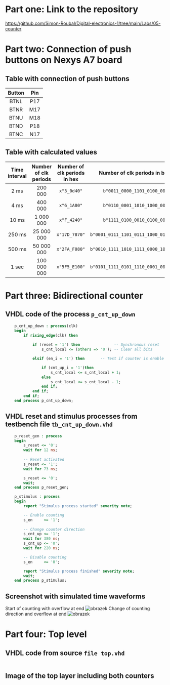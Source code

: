# Part one: Link to the repository
https://github.com/Simon-Roubal/Digital-electronics-1/tree/main/Labs/05-counter
# Part two: Connection of push buttons on Nexys A7 board
## Table with connection of push buttons
   | **Button** | **Pin** |
   | :-: | :-: |
   | BTNL | P17 |
   | BTNR | M17 |
   | BTNU | M18 |
   | BTND | P18 |
   | BTNC | N17 |
## Table with calculated values
   | **Time interval** | **Number of clk periods** | **Number of clk periods in hex** | **Number of clk periods in binary** |
   | :-: | :-: | :-: | :-: |
   | 2&nbsp;ms | 200 000 | `x"3_0d40"` | `b"0011_0000_1101_0100_0000"` |
   | 4&nbsp;ms | 400 000 | `x"6_1A80"` | `b"0110_0001_1010_1000_0000"` |
   | 10&nbsp;ms | 1 000 000 | `x"F_4240"` | `b"1111_0100_0010_0100_0000"` |
   | 250&nbsp;ms | 25 000 000 | `x"17D_7870"` | `b"0001_0111_1101_0111_1000_0100_0000"` |
   | 500&nbsp;ms | 50 000 000 | `x"2FA_F080"` | `b"0010_1111_1010_1111_0000_1000_0000"` |
   | 1&nbsp;sec | 100 000 000 | `x"5F5_E100"` | `b"0101_1111_0101_1110_0001_0000_0000"` |
# Part three: Bidirectional counter
## VHDL code of the process `p_cnt_up_down`
```vhdl
    p_cnt_up_down : process(clk)
    begin
        if rising_edge(clk) then
        
            if (reset = '1') then               -- Synchronous reset
                s_cnt_local <= (others => '0'); -- Clear all bits

            elsif (en_i = '1') then       -- Test if counter is enable

                if (cnt_up_i = '1')then
                    s_cnt_local <= s_cnt_local + 1;
                else
                    s_cnt_local <= s_cnt_local - 1;
                end if;
            end if;
        end if;
    end process p_cnt_up_down;
```
## VHDL reset and stimulus processes from testbench file `tb_cnt_up_down.vhd`
```vhdl
    p_reset_gen : process
    begin
        s_reset <= '0';
        wait for 12 ns;
        
        -- Reset activated
        s_reset <= '1';
        wait for 73 ns;

        s_reset <= '0';
        wait;
    end process p_reset_gen;

    p_stimulus : process
    begin
        report "Stimulus process started" severity note;

        -- Enable counting
        s_en     <= '1';
        
        -- Change counter direction
        s_cnt_up <= '1';
        wait for 380 ns;
        s_cnt_up <= '0';
        wait for 220 ns;

        -- Disable counting
        s_en     <= '0';

        report "Stimulus process finished" severity note;
        wait;
    end process p_stimulus;
```
## Screenshot with simulated time waveforms
Start of counting with overflow at end
![obrazek](https://user-images.githubusercontent.com/77580298/111304189-bd3a7880-8655-11eb-89e6-9564fd4dd1ec.png)
Change of counting direction and overflow at end
![obrazek](https://user-images.githubusercontent.com/77580298/111304933-a47e9280-8656-11eb-9ec9-57cc5911ffaa.png)

# Part four: Top level
## VHDL code from source `file top.vhd`
```vhdl

```
## Image of the top layer including both counters
